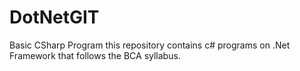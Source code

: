 # DotNetGIT
Basic CSharp Program
this repository contains c# programs on .Net Framework that follows the BCA syllabus.
